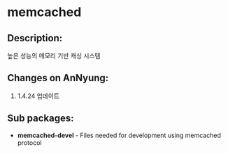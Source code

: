 # memcached

## Description:

높은 성능의 메모리 기반 캐싱 시스템

## Changes on AnNyung:

1. 1.4.24 업데이트

## Sub packages:

* **memcached-devel** - Files needed for development using memcached protocol

